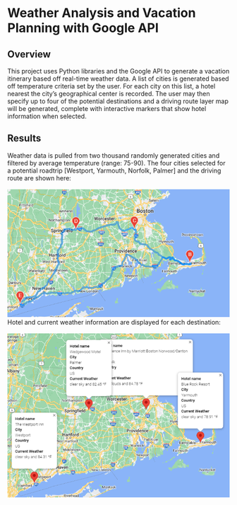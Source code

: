 # Weather Analysis and Vacation Planning with Google API
## Overview
This project uses Python libraries and the Google API to generate a vacation itinerary based off real-time weather data. A list of cities is generated based off temperature criteria set by the user. For each city on this list, a hotel nearest the city’s geographical center is recorded. The user may then specify up to four of the potential destinations and a driving route layer map will be generated, complete with interactive markers that show hotel information when selected. 
## Results
Weather data is pulled from two thousand randomly generated cities and filtered by average temperature (range: 75-90). The four cities selected for a potential roadtrip [Westport, Yarmouth, Norfolk, Palmer] and the driving route are shown here:
<br/><br/>
![](https://github.com/pojones/World_Weather_Analysis/blob/f3a9fb0997b8c597aba433bd340b27a2222374cc/Vacation_Search/WeatherPy_travel_map.png)
<br/>
Hotel and current weather information are displayed for each destination:
<br/><br/>
![](https://github.com/pojones/World_Weather_Analysis/blob/f3a9fb0997b8c597aba433bd340b27a2222374cc/Vacation_Search/WeatherPy_travel_map_markers.png)
